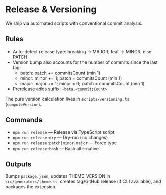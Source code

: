 # Release & Versioning

We ship via automated scripts with conventional commit analysis.

## Rules

- Auto-detect release type: breaking → MAJOR, feat → MINOR, else PATCH
- Version bump also accounts for the number of commits since the last tag:
  - patch: patch += commitsCount (min 1)
  - minor: minor += 1; patch = commitsCount (min 1)
  - major: major += 1; minor = 0; patch = commitsCount (min 1)
- Prerelease adds suffix: `-beta.<commitsCount>`

The pure version calculation lives in `scripts/versioning.ts` (`computeVersion`).

## Commands

- `npm run release` — Release via TypeScript script
- `npm run release:dry` — Dry-run (no changes)
- `npm run release:patch|minor|major` — Force type
- `npm run release:bash` — Bash alternative

## Outputs

Bumps `package.json`, updates THEME_VERSION in `src/generators/theme.ts`, creates tag/GitHub release (if CLI available), and packages the extension.
